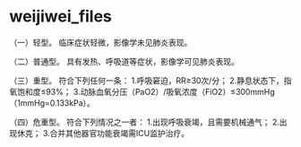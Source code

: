 # weijiwei_files
（一）轻型。
临床症状轻微，影像学未见肺炎表现。

（二）普通型。
具有发热、呼吸道等症状，影像学可见肺炎表现。

（三）重型。
符合下列任何一条：
1.呼吸窘迫，RR≥30次/分；
2.静息状态下，指氧饱和度≤93%；
3.动脉血氧分压（PaO2）/吸氧浓度（FiO2）≤300mmHg（1mmHg=0.133kPa）。

（四）危重型。
符合下列情况之一者：
1.出现呼吸衰竭，且需要机械通气；
2.出现休克；
3.合并其他器官功能衰竭需ICU监护治疗。 
